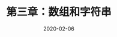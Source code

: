 ---
layout: post
title: 第三章：数组和字符串
categories: [读书笔记]
tags: [Algorithm Contest]
date: 2020-02-06
---